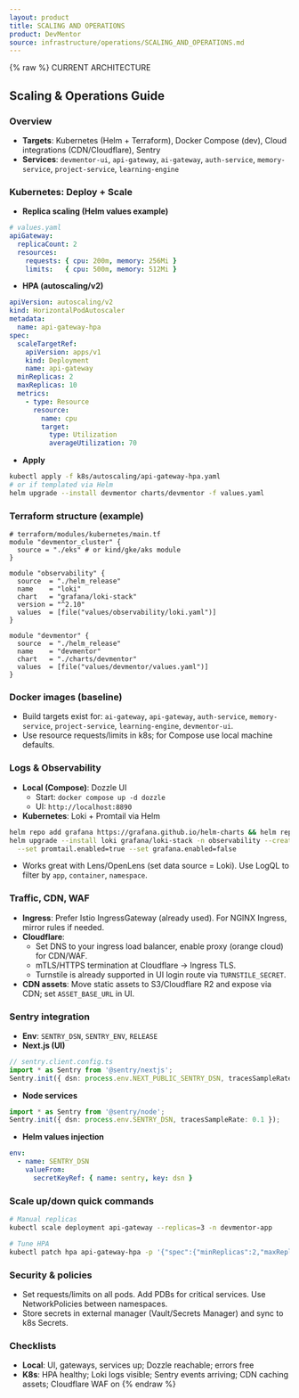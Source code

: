 ```yaml
---
layout: product
title: SCALING AND OPERATIONS
product: DevMentor
source: infrastructure/operations/SCALING_AND_OPERATIONS.md
---
```


{% raw %}
CURRENT ARCHITECTURE

## Scaling & Operations Guide

### Overview
- **Targets**: Kubernetes (Helm + Terraform), Docker Compose (dev), Cloud integrations (CDN/Cloudflare), Sentry
- **Services**: `devmentor-ui`, `api-gateway`, `ai-gateway`, `auth-service`, `memory-service`, `project-service`, `learning-engine`

### Kubernetes: Deploy + Scale
- **Replica scaling (Helm values example)**
```yaml
# values.yaml
apiGateway:
  replicaCount: 2
  resources:
    requests: { cpu: 200m, memory: 256Mi }
    limits:   { cpu: 500m, memory: 512Mi }
```
- **HPA (autoscaling/v2)**
```yaml
apiVersion: autoscaling/v2
kind: HorizontalPodAutoscaler
metadata:
  name: api-gateway-hpa
spec:
  scaleTargetRef:
    apiVersion: apps/v1
    kind: Deployment
    name: api-gateway
  minReplicas: 2
  maxReplicas: 10
  metrics:
    - type: Resource
      resource:
        name: cpu
        target:
          type: Utilization
          averageUtilization: 70
```
- **Apply**
```bash
kubectl apply -f k8s/autoscaling/api-gateway-hpa.yaml
# or if templated via Helm
helm upgrade --install devmentor charts/devmentor -f values.yaml
```

### Terraform structure (example)
```hcl
# terraform/modules/kubernetes/main.tf
module "devmentor_cluster" {
  source = "./eks" # or kind/gke/aks module
}

module "observability" {
  source  = "./helm_release"
  name    = "loki"
  chart   = "grafana/loki-stack"
  version = "^2.10"
  values  = [file("values/observability/loki.yaml")]
}

module "devmentor" {
  source  = "./helm_release"
  name    = "devmentor"
  chart   = "./charts/devmentor"
  values  = [file("values/devmentor/values.yaml")]
}
```

### Docker images (baseline)
- Build targets exist for: `ai-gateway`, `api-gateway`, `auth-service`, `memory-service`, `project-service`, `learning-engine`, `devmentor-ui`.
- Use resource requests/limits in k8s; for Compose use local machine defaults.

### Logs & Observability
- **Local (Compose)**: Dozzle UI
  - Start: `docker compose up -d dozzle`
  - UI: `http://localhost:8890`
- **Kubernetes**: Loki + Promtail via Helm
```bash
helm repo add grafana https://grafana.github.io/helm-charts && helm repo update
helm upgrade --install loki grafana/loki-stack -n observability --create-namespace \
  --set promtail.enabled=true --set grafana.enabled=false
```
- Works great with Lens/OpenLens (set data source = Loki). Use LogQL to filter by `app`, `container`, `namespace`.

### Traffic, CDN, WAF
- **Ingress**: Prefer Istio IngressGateway (already used). For NGINX Ingress, mirror rules if needed.
- **Cloudflare**: 
  - Set DNS to your ingress load balancer, enable proxy (orange cloud) for CDN/WAF.
  - mTLS/HTTPS termination at Cloudflare → Ingress TLS.
  - Turnstile is already supported in UI login route via `TURNSTILE_SECRET`.
- **CDN assets**: Move static assets to S3/Cloudflare R2 and expose via CDN; set `ASSET_BASE_URL` in UI.

### Sentry integration
- **Env**: `SENTRY_DSN`, `SENTRY_ENV`, `RELEASE`
- **Next.js (UI)**
```ts
// sentry.client.config.ts
import * as Sentry from '@sentry/nextjs';
Sentry.init({ dsn: process.env.NEXT_PUBLIC_SENTRY_DSN, tracesSampleRate: 0.1 });
```
- **Node services**
```ts
import * as Sentry from '@sentry/node';
Sentry.init({ dsn: process.env.SENTRY_DSN, tracesSampleRate: 0.1 });
```
- **Helm values injection**
```yaml
env:
  - name: SENTRY_DSN
    valueFrom:
      secretKeyRef: { name: sentry, key: dsn }
```

### Scale up/down quick commands
```bash
# Manual replicas
kubectl scale deployment api-gateway --replicas=3 -n devmentor-app

# Tune HPA
kubectl patch hpa api-gateway-hpa -p '{"spec":{"minReplicas":2,"maxReplicas":12}}' -n devmentor-app
```

### Security & policies
- Set requests/limits on all pods. Add PDBs for critical services. Use NetworkPolicies between namespaces.
- Store secrets in external manager (Vault/Secrets Manager) and sync to k8s Secrets.

### Checklists
- **Local**: UI, gateways, services up; Dozzle reachable; errors free
- **K8s**: HPA healthy; Loki logs visible; Sentry events arriving; CDN caching assets; Cloudflare WAF on {% endraw %}
